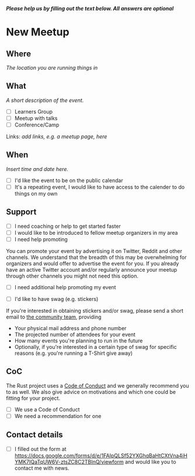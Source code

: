 ***Please help us by filling out the text below. All answers are optional***

# New Meetup

## Where

*The location you are running things in*

## What

*A short description of the event.*

*[ ] Learners Group
*[ ] Meetup with talks
*[ ] Conference/Camp

Links: *add links, e.g. a meetup page, here*

## When

*Insert time and date here.*

*[ ] I'd like the event to be on the public calendar
*[ ] It's a repeating event, I would like to have access to the calender to do things on my own

## Support

*[ ] I need coaching or help to get started faster
*[ ] I would like to be introduced to fellow meetup organizers in my area
*[ ] I need help promoting

You can promote your event by advertising it on Twitter, Reddit and other channels. We understand that the breadth of this may be overwhelming for organizers and would offer to advertise the event for you. If you already have an active Twitter account and/or regularly announce your meetup through other channels you might not need this option.

*[ ] I need additional help promoting my event

*[ ] I'd like to have swag (e.g. stickers)

If you're interested in obtaining stickers and/or swag, please send a short email to [the community team](community@rust-lang.org?subject=[SWAG]), providing

- Your physical mail address and phone number
- The projected number of attendees for your event
- How many events you're planning to run in the future
- Optionally, if you're interested in a certain type of swag for specific reasons (e.g. you're running a T-Shirt give away)

## CoC

The Rust project uses a [Code of Conduct](https://www.rust-lang.org/en-US/conduct.html) and we generally recommend you to as well. We also give advice on motivations and which one could be fitting for your project.

*[ ] We use a Code of Conduct
*[ ] We need a recommendation for one

## Contact details

*[ ] I filled out the form at https://docs.google.com/forms/d/e/1FAIpQLSf52YXGhqBaHtCXtVna4iHYMK7IQaTqUW6V-ztsZC8C2TBInQ/viewform and would like you to contact me with news.

